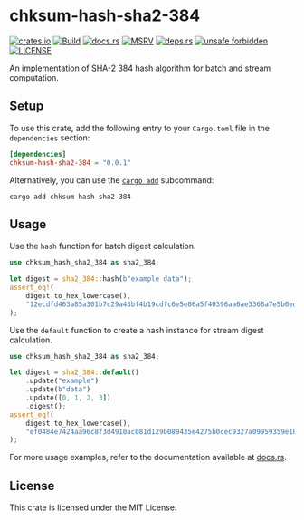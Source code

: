 # chksum-hash-sha2-384

[![crates.io](https://img.shields.io/crates/v/chksum-hash-sha2-384?style=flat-square&logo=rust "crates.io")](https://crates.io/crates/chksum-hash-sha2-384)
[![Build](https://img.shields.io/github/actions/workflow/status/chksum-rs/hash-sha2-384/rust.yml?branch=master&style=flat-square&logo=github "Build")](https://github.com/chksum-rs/hash-sha2-384/actions/workflows/rust.yml)
[![docs.rs](https://img.shields.io/docsrs/chksum-hash-sha2-384?style=flat-square&logo=docsdotrs "docs.rs")](https://docs.rs/chksum-hash-sha2-384/)
[![MSRV](https://img.shields.io/badge/MSRV-1.63.0-informational?style=flat-square "MSRV")](https://github.com/chksum-rs/hash-sha2-384/blob/master/Cargo.toml)
[![deps.rs](https://deps.rs/crate/chksum-hash-sha2-384/0.0.1/status.svg?style=flat-square "deps.rs")](https://deps.rs/crate/chksum-hash-sha2-384/0.0.1)
[![unsafe forbidden](https://img.shields.io/badge/unsafe-forbidden-success.svg?style=flat-square "unsafe forbidden")](https://github.com/rust-secure-code/safety-dance)
[![LICENSE](https://img.shields.io/github/license/chksum-rs/hash-sha2-384?style=flat-square "LICENSE")](https://github.com/chksum-rs/hash-sha2-384/blob/master/LICENSE)

An implementation of SHA-2 384 hash algorithm for batch and stream computation.

## Setup

To use this crate, add the following entry to your `Cargo.toml` file in the `dependencies` section:

```toml
[dependencies]
chksum-hash-sha2-384 = "0.0.1"
```

Alternatively, you can use the [`cargo add`](https://doc.rust-lang.org/cargo/commands/cargo-add.html) subcommand:

```shell
cargo add chksum-hash-sha2-384
```

## Usage

Use the `hash` function for batch digest calculation.

```rust
use chksum_hash_sha2_384 as sha2_384;

let digest = sha2_384::hash(b"example data");
assert_eq!(
    digest.to_hex_lowercase(),
    "12ecdfd463a85a301b7c29a43bf4b19cdfc6e5e86a5f40396aa6ae3368a7e5b0ed31f3bef2eb3071577ba610b4ed1cb8"
);
```

Use the `default` function to create a hash instance for stream digest calculation.

```rust
use chksum_hash_sha2_384 as sha2_384;

let digest = sha2_384::default()
    .update("example")
    .update(b"data")
    .update([0, 1, 2, 3])
    .digest();
assert_eq!(
    digest.to_hex_lowercase(),
    "ef0484e7424aa96c8f3d4910ac081d129b089435e4275b0cec9327a09959359e18c3ca55355fbc32968d20c85c379d86"
);
```

For more usage examples, refer to the documentation available at [docs.rs](https://docs.rs/chksum-hash-sha2-384).

## License

This crate is licensed under the MIT License.
